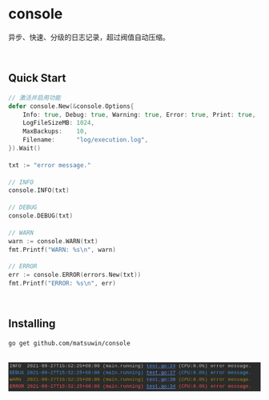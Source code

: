 # console

异步、快速、分级的日志记录，超过阀值自动压缩。

<br>

## Quick Start

```go
// 激活并启用功能
defer console.New(&console.Options{
    Info: true, Debug: true, Warning: true, Error: true, Print: true,
    LogFileSizeMB: 1024,
    MaxBackups:    10,
    Filename:      "log/execution.log",
}).Wait()

txt := "error message."

// INFO
console.INFO(txt)

// DEBUG
console.DEBUG(txt)

// WARN
warn := console.WARN(txt)
fmt.Printf("WARN: %s\n", warn)

// ERROR
err := console.ERROR(errors.New(txt))
fmt.Printf("ERROR: %s\n", err)
```

<br>

## Installing

```
go get github.com/matsuwin/console
```

<br>

<img src="examples/demo.png">
